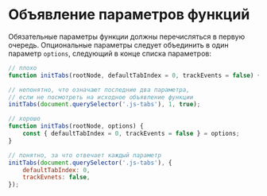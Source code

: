 # Объявление параметров функций

Обязательные параметры функции должны перечисляться в первую очередь. Опциональные параметры следует объединить в один параметр `options`, следующий
в конце списка параметров:

```javascript
// плохо
function initTabs(rootNode, defaultTabIndex = 0, trackEvents = false) {}

// непонятно, что означают последние два параметра,
// если не посмотреть на исходное объявление функции
initTabs(document.querySelector('.js-tabs'), 1, true);

// хорошо
function initTabs(rootNode, options) {
	const { defaultTabIndex = 0, trackEvents = false } = options;
}

// понятно, за что отвечает каждый параметр
initTabs(document.querySelector('.js-tabs'), {
	defaultTabIndex: 0,
	trackEvnets: false,
});
```
